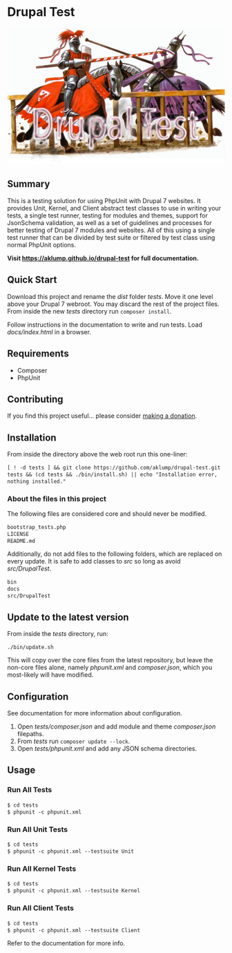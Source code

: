 # Drupal Test

![drupal-test](docs/images/screenshot.jpg)

## Summary

This is a testing solution for using PhpUnit with Drupal 7 websites.  It provides Unit, Kernel, and Client abstract test classes to use in writing your tests, a single test runner, testing for modules and themes, support for JsonSchema validation, as well as a set of guidelines and processes for better testing of Drupal 7 modules and websites.  All of this using a single test runner that can be divided by test suite or filtered by test class using normal PhpUnit options.

**Visit <https://aklump.github.io/drupal-test> for full documentation.**

## Quick Start

Download this project and rename the _dist_ folder _tests_.  Move it one level above your Drupal 7 webroot.  You may discard the rest of the project files.  From inside the new _tests_ directory run `composer install`.

Follow instructions in the documentation to write and run tests.  Load _docs/index.html_ in a browser.

## Requirements

* Composer
* PhpUnit

## Contributing

If you find this project useful... please consider [making a donation](https://www.paypal.com/cgi-bin/webscr?cmd=_s-xclick&hosted_button_id=4E5KZHDQCEUV8&item_name=Gratitude%20for%20aklump%2Fdrupal-test).

## Installation

From inside the directory above the web root run this one-liner:

    [ ! -d tests ] && git clone https://github.com/aklump/drupal-test.git tests && (cd tests && ./bin/install.sh) || echo "Installation error, nothing installed."
   
   
### About the files in this project

The following files are considered core and should never be modified.

    bootstrap_tests.php
    LICENSE
    README.md

Additionally, do not add files to the following folders, which are replaced on every update.  It is safe to add classes to _src_ so long as avoid _src/DrupalTest_.
           
    bin
    docs
    src/DrupalTest

## Update to the latest version

From inside the _tests_ directory, run:

    ./bin/update.sh
    
This will copy over the core files from the latest repository, but leave the non-core files alone, namely _phpunit.xml_ and _composer.json_, which you most-likely will have modified.

## Configuration

See documentation for more information about configuration.

1. Open _tests/composer.json_ and add module and theme _composer.json_ filepaths.
1. From _tests_ run `composer update --lock`.
1. Open _tests/phpunit.xml_ and add any JSON schema directories.

## Usage

### Run All Tests

    $ cd tests
    $ phpunit -c phpunit.xml

### Run All Unit Tests

    $ cd tests
    $ phpunit -c phpunit.xml --testsuite Unit
    

### Run All Kernel Tests

    $ cd tests
    $ phpunit -c phpunit.xml --testsuite Kernel
    

### Run All Client Tests

    $ cd tests
    $ phpunit -c phpunit.xml --testsuite Client
    
Refer to the documentation for more info.
